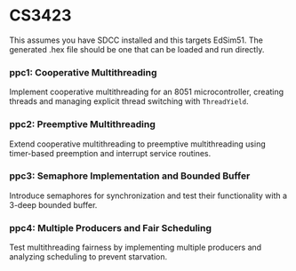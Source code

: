 # CS3423
This assumes you have SDCC installed and this targets EdSim51. The generated .hex file should be one that can be loaded and run directly.
### ppc1: Cooperative Multithreading
Implement cooperative multithreading for an 8051 microcontroller, creating threads and managing explicit thread switching with `ThreadYield`.
### ppc2: Preemptive Multithreading
Extend cooperative multithreading to preemptive multithreading using timer-based preemption and interrupt service routines.
### ppc3: Semaphore Implementation and Bounded Buffer
Introduce semaphores for synchronization and test their functionality with a 3-deep bounded buffer.
### ppc4: Multiple Producers and Fair Scheduling
Test multithreading fairness by implementing multiple producers and analyzing scheduling to prevent starvation.
